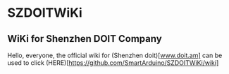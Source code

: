 # SZDOITWiKi

## WiKi for Shenzhen DOIT Company
Hello, everyone, the official wiki for (Shenzhen doit)[www.doit.am] can be used to click (HERE)[https://github.com/SmartArduino/SZDOITWiKi/wiki]
